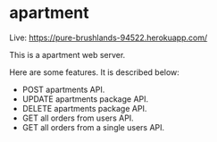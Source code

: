 # apartment

Live: https://pure-brushlands-94522.herokuapp.com/

This is a apartment web server.

Here are some features. It is described below:

* POST apartments API.
* UPDATE apartments package API.
* DELETE apartments package API.
* GET all orders from users API.
* GET all orders from a single users API.

